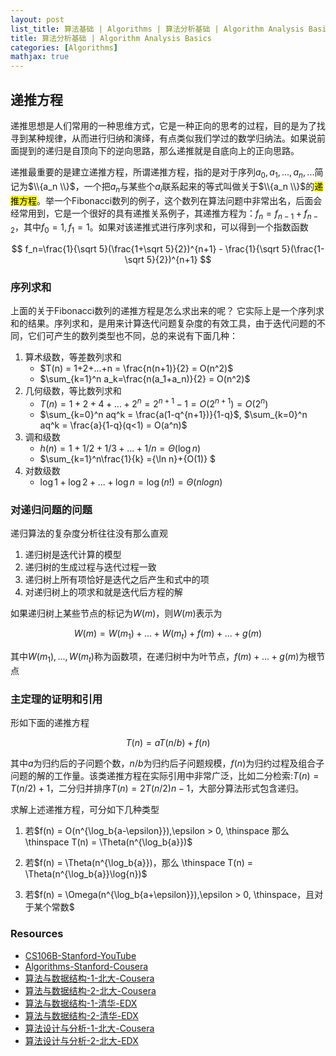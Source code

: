 ```yaml
---
layout: post
list_title: 算法基础 | Algorithms | 算法分析基础 | Algorithm Analysis Basics
title: 算法分析基础 | Algorithm Analysis Basics
categories: [Algorithms]
mathjax: true
---
```


## 递推方程

递推思想是人们常用的一种思维方式，它是一种正向的思考的过程，目的是为了找寻到某种规律，从而进行归纳和演绎，有点类似我们学过的数学归纳法。如果说前面提到的递归是自顶向下的逆向思路，那么递推就是自底向上的正向思路。

递推最重要的是建立递推方程，所谓递推方程，指的是对于序列$a_0,a_1,...,a_n,...$简记为$\\{a_n \\}$，一个把$a_n$与某些个$a_i$联系起来的等式叫做关于$\\{a_n \\}$的<mark>递推方程</mark>。举一个Fibonacci数列的例子，这个数列在算法问题中非常出名，后面会经常用到，它是一个很好的具有递推关系例子，其递推方程为：$f_n = f_{n-1} + f_{n-2}$，其中$f_0=1, f_1 = 1$。如果对该递推式进行序列求和，可以得到一个指数函数

$$
f_n=\frac{1}{\sqrt 5}(\frac{1+\sqrt 5}{2})^{n+1} - \frac{1}{\sqrt 5}(\frac{1- \sqrt 5}{2})^{n+1}
$$

### 序列求和

上面的关于Fibonacci数列的递推方程是怎么求出来的呢？ 它实际上是一个序列求和的结果。序列求和，是用来计算迭代问题复杂度的有效工具，由于迭代问题的不同，它们可产生的数列类型也不同，总的来说有下面几种：

1. 算术级数，等差数列求和
    -  $T(n) = 1+2+...+n = \frac{n(n+1)}{2} = O(n^2)$
    -  $\sum_{k=1}^n a_k=\frac{n(a_1+a_n)}{2} = O(n^2)$ 
2. 几何级数，等比数列求和
    - $T(n) = 1+2+4+...+2^n = 2^{n+1}-1 = O(2^{n+1}) = O(2^n)$
    - $\sum_{k=0}^n aq^k = \frac{a(1-q^{n+1})}{1-q}$, $\sum_{k=0}^n aq^k = \frac{a}{1-q}(q<1) = O(a^n)$
3. 调和级数
    - $h(n) = 1+1/2+1/3 +...+ 1/n = \Theta(\log{n})$
    - $\sum_{k=1}^n\frac{1}{k} ={\ln n}+{O(1)} $
4. 对数级数
    - $\log1 + \log2 + ... + \log{n} = \log(n!) = \Theta(nlogn)$

### 对递归问题的问题

递归算法的复杂度分析往往没有那么直观

1. 递归树是迭代计算的模型
2. 递归树的生成过程与迭代过程一致
3. 递归树上所有项恰好是迭代之后产生和式中的项
4. 对递归树上的项求和就是迭代后方程的解

如果递归树上某些节点的标记为$W(m)$，则$W(m)$表示为

$$
W(m) = W(m_1)+...+W(m_t) + f(m) + ... + g(m)
$$

其中$W(m_1),...,W(m_t)$称为函数项，在递归树中为叶节点，$f(m) + ... + g(m)$为根节点

### 主定理的证明和引用

形如下面的递推方程

$$
T(n) = a T(n/b) + f(n)
$$

其中$a$为归约后的子问题个数，$n/b$为归约后子问题规模，$f(n)$为归约过程及组合子问题的解的工作量。该类递推方程在实际引用中非常广泛，比如二分检索:$T(n) = T(n/2)+1$，二分归并排序$T(n) = 2T(n/2)n-1$，大部分算法形式包含递归。

求解上述递推方程，可分如下几种类型

1. 若$f(n) = O(n^{\log_b{a-\epsilon}}),\epsilon > 0, \thinspace 那么 \thinspace T(n) = \Theta(n^{\log_b{a}})$

2. 若$f(n) = \Theta(n^{\log_b{a}})，那么 \thinspace T(n) = \Theta(n^{\log_b{a}}\log{n})$

3. 若$f(n) = \Omega(n^{\log_b{a+\epsilon}}),\epsilon > 0, \thinspace，且对于某个常数$

### Resources

- [CS106B-Stanford-YouTube](https://www.youtube.com/watch?v=NcZ2cu7gc-A&list=PLnfg8b9vdpLn9exZweTJx44CII1bYczuk)
- [Algorithms-Stanford-Cousera](https://www.coursera.org/learn/algorithms-divide-conquer/home/welcome)
- [算法与数据结构-1-北大-Cousera](https://www.coursera.org/learn/shuju-jiegou-suanfa/home/welcome)
- [算法与数据结构-2-北大-Cousera](https://www.coursera.org/learn/gaoji-shuju-jiegou/home/welcome)
- [算法与数据结构-1-清华-EDX](https://courses.edx.org/courses/course-v1:TsinghuaX+30240184.1x+3T2017/course/)
- [算法与数据结构-2-清华-EDX](https://courses.edx.org/courses/course-v1:PekingX+04833050X+1T2016/course/)
- [算法设计与分析-1-北大-Cousera](https://www.coursera.org/learn/algorithms/home/welcome)
- [算法设计与分析-2-北大-EDX](https://courses.edx.org/courses/course-v1:PekingX+04833050X+1T2016/course/)